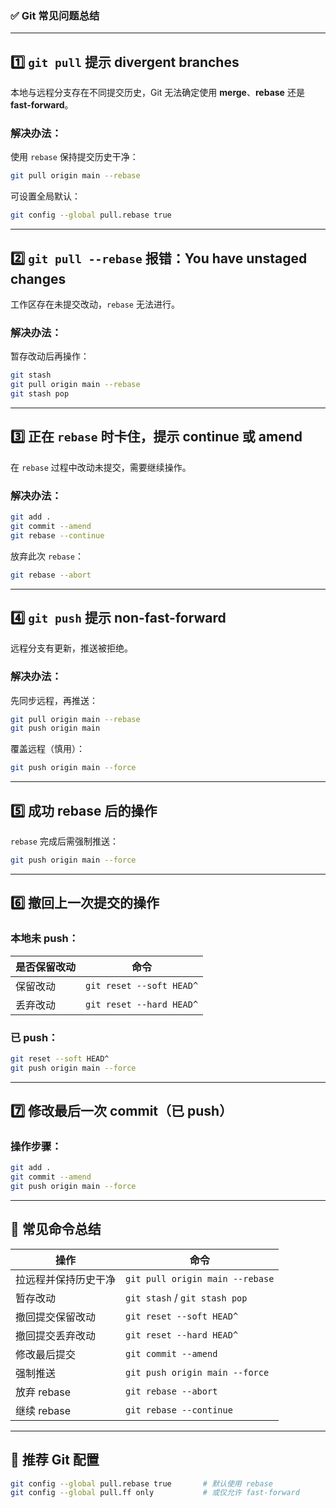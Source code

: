 ### ✅ **Git 常见问题总结**

---

## 1️⃣ `git pull` 提示 divergent branches

本地与远程分支存在不同提交历史，Git 无法确定使用 **merge**、**rebase** 还是 **fast-forward**。

### 解决办法：

使用 `rebase` 保持提交历史干净：

```bash
git pull origin main --rebase
```

可设置全局默认：

```bash
git config --global pull.rebase true
```

---

## 2️⃣ `git pull --rebase` 报错：You have unstaged changes

工作区存在未提交改动，`rebase` 无法进行。

### 解决办法：

暂存改动后再操作：

```bash
git stash
git pull origin main --rebase
git stash pop
```

---

## 3️⃣ 正在 `rebase` 时卡住，提示 continue 或 amend

在 `rebase` 过程中改动未提交，需要继续操作。

### 解决办法：

```bash
git add .
git commit --amend
git rebase --continue
```

放弃此次 `rebase`：

```bash
git rebase --abort
```

---

## 4️⃣ `git push` 提示 non-fast-forward

远程分支有更新，推送被拒绝。

### 解决办法：

先同步远程，再推送：

```bash
git pull origin main --rebase
git push origin main
```

覆盖远程（慎用）：

```bash
git push origin main --force
```

---

## 5️⃣ 成功 rebase 后的操作

`rebase` 完成后需强制推送：

```bash
git push origin main --force
```

---

## 6️⃣ 撤回上一次提交的操作

### 本地未 push：

| 是否保留改动 | 命令                       |
| ------ | ------------------------ |
| 保留改动   | `git reset --soft HEAD^` |
| 丢弃改动   | `git reset --hard HEAD^` |

### 已 push：

```bash
git reset --soft HEAD^
git push origin main --force
```

---

## 7️⃣ 修改最后一次 commit（已 push）

### 操作步骤：

```bash
git add .
git commit --amend
git push origin main --force
```

---

## 🔔 **常见命令总结**

| 操作         | 命令                              |
| ---------- | ------------------------------- |
| 拉远程并保持历史干净 | `git pull origin main --rebase` |
| 暂存改动       | `git stash` / `git stash pop`   |
| 撤回提交保留改动   | `git reset --soft HEAD^`        |
| 撤回提交丢弃改动   | `git reset --hard HEAD^`        |
| 修改最后提交     | `git commit --amend`            |
| 强制推送       | `git push origin main --force`  |
| 放弃 rebase  | `git rebase --abort`            |
| 继续 rebase  | `git rebase --continue`         |

---

## 🚩 **推荐 Git 配置**

```bash
git config --global pull.rebase true       # 默认使用 rebase
git config --global pull.ff only           # 或仅允许 fast-forward
```
